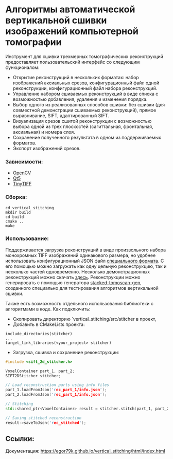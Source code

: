 # Алгоритмы автоматической вертикальной сшивки изображений компьютерной томографии

Инструмент для сшивки трехмерных томографических реконструкций предоставляет пользовательский интерфейс со следующим функционалом:
-	Открытие реконструкций в нескольких форматах: набор изображений аксиальных срезов, конфигурационный файл одной реконструкции, конфигурационный файл набора реконструкций.
-	Управление набором сшиваемых реконструкций в виде списка с возможностью добавления, удаления и изменения порядка.
-	Выбор одного из реализованных способов сшивки: без сшивки (для совместной демонстрации сшиваемых реконструкций), прямое выравнивание, SIFT, адаптированный SIFT.
-	Визуализация срезов сшитой реконструкции с возможностью выбора одной из трех плоскостей (сагиттальная, фронтальная, аксиальная) и номера слоя.
-	Сохранение полученного результата в одном из поддерживаемых форматов.
- Экспорт изображений срезов.

### Зависимости:
- [OpenCV](https://opencv.org/)
- [Qt5](https://doc.qt.io/qt-5/)
- [TinyTIFF](https://github.com/jkriege2/TinyTIFF)

### Сборка:
```
cd vertical_stitching
mkdir build
cd build
cmake ..
make
```

### Использование:
Поддерживается загрузка реконструкций в виде произвольного набора монохромных TIFF изображений одинакового размера, но удобнее использовать конфигурационный JSON файл [специального формата](https://docs.google.com/document/d/1qpn4UVwJcOSLZnA9c5tmEAUKEiq059hcWFhZNmENg-g/edit?usp=sharing). С его помощью можно загружать как одну цельную реконструкцию, так и несколько частей одновременно. Несколько демонстрационных реконструкций можно скачать [здесь](https://disk.yandex.ru/d/m8-yI4MHTXK8GQ). Реконструкции можно генерировать с помощью генератора [stacked-tomoscan-gen](https://github.com/egor79k/stacked-tomoscan-gen), созданного специально для тестирования алгоритмов вертикальной сшивки.

Также есть возможность отдельного использования библиотеки с алгоритмами в коде. Как подключить:
- Скопировать директорию `vertical_stitching/src/stitcher в проект,
- Добавить в CMakeLists проекта:
```
include_directories(stitcher)
...
target_link_libraries(<your_project> stitcher)
```
- Загрузка, сшивка и сохранение реконструкции:
```cpp
#include <sift_2d_stitcher.h>

VoxelContainer part_1, part_2;
SIFT2DStitcher stitcher;

// Load reconstruction parts using info files
part_1.loadFromJson('rec_part_1/info.json');
part_2.loadFromJson('rec_part_1/info.json');

// Stitching
std::shared_ptr<VoxelContainer> result = stitcher.stitch(part_1, part_2);

// Saving stitched reconstruction
result->saveToJson('rec_stitched');
```

## Ссылки:
Документация: https://egor79k.github.io/vertical_stitching/html/index.html
